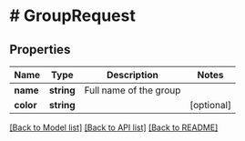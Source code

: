 # # GroupRequest

## Properties

Name | Type | Description | Notes
------------ | ------------- | ------------- | -------------
**name** | **string** | Full name of the group |
**color** | **string** |  | [optional]

[[Back to Model list]](../../README.md#models) [[Back to API list]](../../README.md#endpoints) [[Back to README]](../../README.md)
